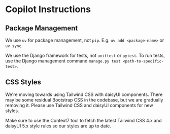 # Copilot Instructions

## Package Management

We use `uv` for package management, not `pip`. E.g. `uv add <package-name>` or `uv sync`.

We use the Django framework for tests, not `unittest` or `pytest`. To run tests, use the Django management command `manage.py test <path-to-specific-test>`.

## CSS Styles

We're moving towards using Tailwind CSS with daisyUI components. There may be some residual Bootstrap CSS in the codebase, but we are gradually removing it. Please use Tailwind CSS and daisyUI components for new styles.

Make sure to use the Context7 tool to fetch the latest Tailwind CSS 4.x and daisyUI 5.x style rules so our styles are up to date.
